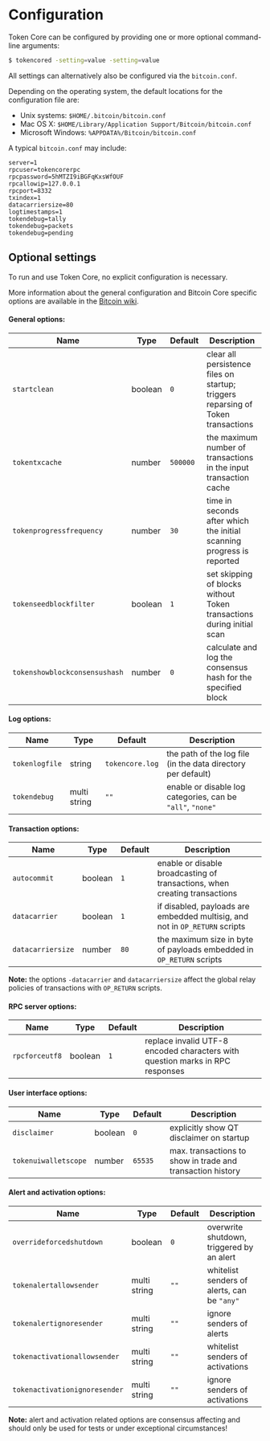 Configuration
=============

Token Core can be configured by providing one or more optional command-line arguments:
```bash
$ tokencored -setting=value -setting=value
```

All settings can alternatively also be configured via the `bitcoin.conf`.

Depending on the operating system, the default locations for the configuration file are:

- Unix systems: `$HOME/.bitcoin/bitcoin.conf`
- Mac OS X: `$HOME/Library/Application Support/Bitcoin/bitcoin.conf`
- Microsoft Windows: `%APPDATA%/Bitcoin/bitcoin.conf`

A typical `bitcoin.conf` may include:
```
server=1
rpcuser=tokencorerpc
rpcpassword=5hMTZI9iBGFqKxsWfOUF
rpcallowip=127.0.0.1
rpcport=8332
txindex=1
datacarriersize=80
logtimestamps=1
tokendebug=tally
tokendebug=packets
tokendebug=pending
```

## Optional settings

To run and use Token Core, no explicit configuration is necessary.

More information about the general configuration and Bitcoin Core specific options are available in the [Bitcoin wiki](https://en.bitcoin.it/wiki/Running_Bitcoin).

#### General options:

| Name                         | Type         | Default        | Description                                                                     |
|------------------------------|--------------|----------------|---------------------------------------------------------------------------------|
| `startclean`                 | boolean      | `0`            | clear all persistence files on startup; triggers reparsing of Token transactions |
| `tokentxcache`                | number       | `500000`       | the maximum number of transactions in the input transaction cache               |
| `tokenprogressfrequency`      | number       | `30`           | time in seconds after which the initial scanning progress is reported           |
| `tokenseedblockfilter`        | boolean      | `1`            | set skipping of blocks without Token transactions during initial scan            |
| `tokenshowblockconsensushash` | number       | `0`            | calculate and log the consensus hash for the specified block                    |

#### Log options:

| Name                         | Type         | Default        | Description                                                                     |
|------------------------------|--------------|----------------|---------------------------------------------------------------------------------|
| `tokenlogfile`                | string       | `tokencore.log` | the path of the log file (in the data directory per default)                    |
| `tokendebug`                  | multi string | `""`           | enable or disable log categories, can be `"all"`, `"none"`                      |

#### Transaction options:

| Name                         | Type         | Default        | Description                                                                     |
|------------------------------|--------------|----------------|---------------------------------------------------------------------------------|
| `autocommit`                 | boolean      | `1`            | enable or disable broadcasting of transactions, when creating transactions      |
| `datacarrier`                | boolean      | `1`            | if disabled, payloads are embedded multisig, and not in `OP_RETURN` scripts     |
| `datacarriersize`            | number       | `80`           | the maximum size in byte of payloads embedded in `OP_RETURN` scripts            |

**Note:** the options `-datacarrier` and `datacarriersize` affect the global relay policies of transactions with `OP_RETURN` scripts.

#### RPC server options:

| Name                         | Type         | Default        | Description                                                                     |
|------------------------------|--------------|----------------|---------------------------------------------------------------------------------|
| `rpcforceutf8`               | boolean      | `1`            | replace invalid UTF-8 encoded characters with question marks in RPC responses   |

#### User interface options:

| Name                         | Type         | Default        | Description                                                                     |
|------------------------------|--------------|----------------|---------------------------------------------------------------------------------|
| `disclaimer`                 | boolean      | `0`            | explicitly show QT disclaimer on startup                                        |
| `tokenuiwalletscope`          | number       | `65535`        | max. transactions to show in trade and transaction history                      |

#### Alert and activation options:

| Name                         | Type         | Default        | Description                                                                     |
|------------------------------|--------------|----------------|---------------------------------------------------------------------------------|
| `overrideforcedshutdown`     | boolean      | `0`            | overwrite shutdown, triggered by an alert                                       |
| `tokenalertallowsender`       | multi string | `""`           | whitelist senders of alerts, can be `"any"`                                     |
| `tokenalertignoresender`      | multi string | `""`           | ignore senders of alerts                                                        |
| `tokenactivationallowsender`  | multi string | `""`           | whitelist senders of activations                                                |
| `tokenactivationignoresender` | multi string | `""`           | ignore senders of activations                                                   |

**Note:** alert and activation related options are consensus affecting and should only be used for tests or under exceptional circumstances!
